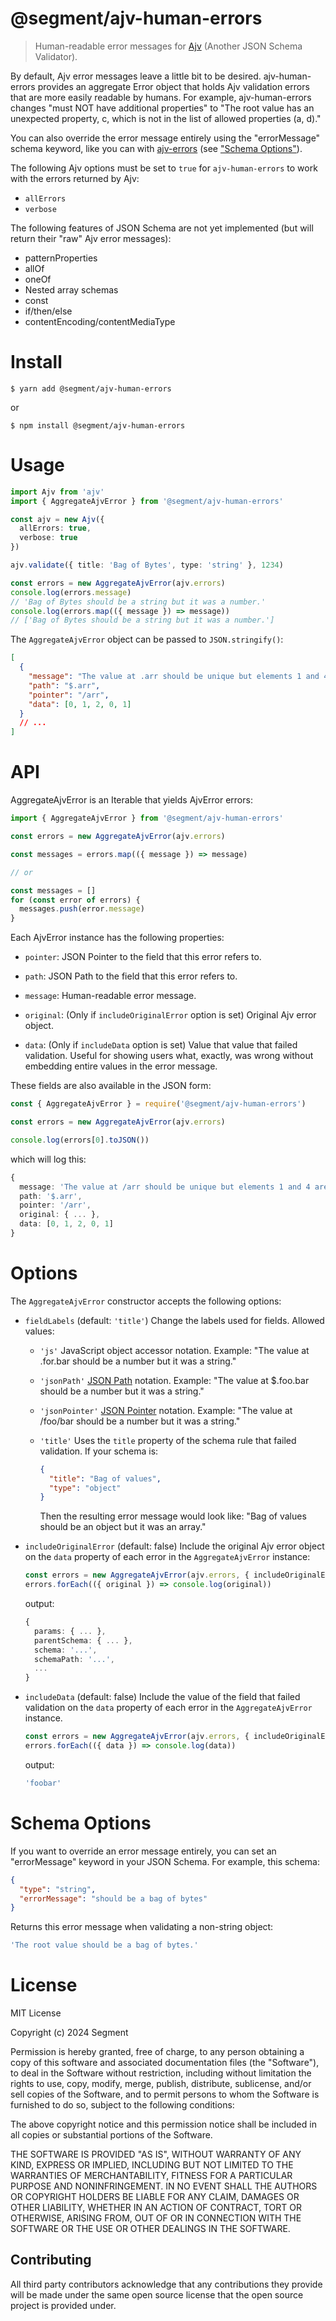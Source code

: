 # @segment/ajv-human-errors

> Human-readable error messages for [Ajv](https://ajv.js.org) (Another JSON Schema Validator).

By default, Ajv error messages leave a little bit to be desired. ajv-human-errors provides an aggregate Error object that holds Ajv validation errors that are more easily readable by humans. For example, ajv-human-errors changes "must NOT have additional properties" to "The root value has an unexpected property, c, which is not in the list of allowed properties (a, d)."

You can also override the error message entirely using the "errorMessage" schema keyword, like you can with [ajv-errors](https://github.com/ajv-validator/ajv-errors) (see ["Schema Options"](#schema-options)).

The following Ajv options must be set to `true` for `ajv-human-errors` to work with the errors returned by Ajv:

- `allErrors`
- `verbose`

The following features of JSON Schema are not yet implemented (but will return their "raw" Ajv error messages):

- patternProperties
- allOf
- oneOf
- Nested array schemas
- const
- if/then/else
- contentEncoding/contentMediaType

# Install

```console
$ yarn add @segment/ajv-human-errors
```

or

```console
$ npm install @segment/ajv-human-errors
```

# Usage

```ts
import Ajv from 'ajv'
import { AggregateAjvError } from '@segment/ajv-human-errors'

const ajv = new Ajv({
  allErrors: true,
  verbose: true
})

ajv.validate({ title: 'Bag of Bytes', type: 'string' }, 1234)

const errors = new AggregateAjvError(ajv.errors)
console.log(errors.message)
// 'Bag of Bytes should be a string but it was a number.'
console.log(errors.map(({ message }) => message))
// ['Bag of Bytes should be a string but it was a number.']
```

The `AggregateAjvError` object can be passed to `JSON.stringify()`:

```json
[
  {
    "message": "The value at .arr should be unique but elements 1 and 4 are the same.",
    "path": "$.arr",
    "pointer": "/arr",
    "data": [0, 1, 2, 0, 1]
  }
  // ...
]
```

# API

AggregateAjvError is an Iterable that yields AjvError errors:

```ts
import { AggregateAjvError } from '@segment/ajv-human-errors'

const errors = new AggregateAjvError(ajv.errors)

const messages = errors.map(({ message }) => message)

// or

const messages = []
for (const error of errors) {
  messages.push(error.message)
}
```

Each AjvError instance has the following properties:

- `pointer`: JSON Pointer to the field that this error refers to.

- `path`: JSON Path to the field that this error refers to.

- `message`: Human-readable error message.

- `original`: (Only if `includeOriginalError` option is set) Original Ajv error object.

- `data`: (Only if `includeData` option is set) Value that value that failed validation. Useful for showing users what, exactly, was wrong without embedding entire values in the error message.

These fields are also available in the JSON form:

```ts
const { AggregateAjvError } = require('@segment/ajv-human-errors')

const errors = new AggregateAjvError(ajv.errors)

console.log(errors[0].toJSON())
```

which will log this:

```ts
{
  message: 'The value at /arr should be unique but elements 1 and 4 are the same.',
  path: '$.arr',
  pointer: '/arr',
  original: { ... },
  data: [0, 1, 2, 0, 1]
}
```

# Options

The `AggregateAjvError` constructor accepts the following options:

- `fieldLabels` (default: `'title'`) Change the labels used for fields. Allowed values:

  - `'js'` JavaScript object accessor notation. Example: "The value at .for.bar should be a number
    but it was a string."

  - `'jsonPath'` [JSON Path](https://goessner.net/articles/JsonPath/) notation. Example: "The
    value at $.foo.bar should be a number but it was a string."

  - `'jsonPointer'` [JSON Pointer](https://tools.ietf.org/html/rfc6901) notation. Example: "The
    value at /foo/bar should be a number but it was a string."

  - `'title'` Uses the `title` property of the schema rule that failed validation. If your schema
    is:

    ```json
    {
      "title": "Bag of values",
      "type": "object"
    }
    ```

    Then the resulting error message would look like: "Bag of values should be an object but it was an array."

- `includeOriginalError` (default: false) Include the original Ajv error object on the `data` property of each error in the `AggregateAjvError` instance:

  ```ts
  const errors = new AggregateAjvError(ajv.errors, { includeOriginalError: true })
  errors.forEach(({ original }) => console.log(original))
  ```

  output:

  ```ts
  {
    params: { ... },
    parentSchema: { ... },
    schema: '...',
    schemaPath: '...',
    ...
  }
  ```

- `includeData` (default: false) Include the value of the field that failed validation on the `data`
  property of each error in the `AggregateAjvError` instance.

  ```ts
  const errors = new AggregateAjvError(ajv.errors, { includeOriginalError: true })
  errors.forEach(({ data }) => console.log(data))
  ```

  output:

  ```ts
  'foobar'
  ```

# Schema Options

If you want to override an error message entirely, you can set an "errorMessage" keyword in your
JSON Schema. For example, this schema:

```json
{
  "type": "string",
  "errorMessage": "should be a bag of bytes"
}
```

Returns this error message when validating a non-string object:

```ts
'The root value should be a bag of bytes.'
```

# License

MIT License

Copyright (c) 2024 Segment

Permission is hereby granted, free of charge, to any person obtaining a copy
of this software and associated documentation files (the "Software"), to deal
in the Software without restriction, including without limitation the rights
to use, copy, modify, merge, publish, distribute, sublicense, and/or sell
copies of the Software, and to permit persons to whom the Software is
furnished to do so, subject to the following conditions:

The above copyright notice and this permission notice shall be included in all
copies or substantial portions of the Software.

THE SOFTWARE IS PROVIDED "AS IS", WITHOUT WARRANTY OF ANY KIND, EXPRESS OR
IMPLIED, INCLUDING BUT NOT LIMITED TO THE WARRANTIES OF MERCHANTABILITY,
FITNESS FOR A PARTICULAR PURPOSE AND NONINFRINGEMENT. IN NO EVENT SHALL THE
AUTHORS OR COPYRIGHT HOLDERS BE LIABLE FOR ANY CLAIM, DAMAGES OR OTHER
LIABILITY, WHETHER IN AN ACTION OF CONTRACT, TORT OR OTHERWISE, ARISING FROM,
OUT OF OR IN CONNECTION WITH THE SOFTWARE OR THE USE OR OTHER DEALINGS IN THE
SOFTWARE.

## Contributing

All third party contributors acknowledge that any contributions they provide will be made under the same open source license that the open source project is provided under.
